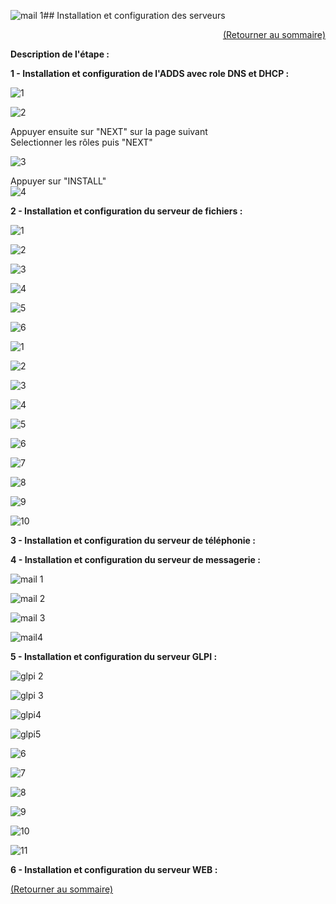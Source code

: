 ![mail 1](https://github.com/user-attachments/assets/273b0f19-69ab-4bc6-9cfc-f2ddbadd0c81)## Installation et configuration des serveurs
<p align="right"><a href="README.md">(Retourner au sommaire)</a></p>

**Description de l'étape :**  

**1 - Installation et configuration de l'ADDS avec role DNS et DHCP :**  

![1](https://github.com/user-attachments/assets/79538337-c167-4464-b7bc-7341ec2d1a81)  

![2](https://github.com/user-attachments/assets/b5db41af-d3a4-47fc-9b44-d3c47b0ea197)  

Appuyer ensuite sur "NEXT" sur la page suivant  
Selectionner les rôles puis "NEXT"  

![3](https://github.com/user-attachments/assets/59dcbc37-879f-4c53-8713-1167fb683413)  

Appuyer sur "INSTALL"  
![4](https://github.com/user-attachments/assets/59028b30-a650-4b32-9913-d6d50abac53c)  

**2 - Installation et configuration du serveur de fichiers :**  

![1](https://github.com/user-attachments/assets/f284920b-974d-416f-9647-b318c5a10c68)  

![2](https://github.com/user-attachments/assets/b804640f-0b27-4e7c-88ab-5a3fdbd3a911)  

![3](https://github.com/user-attachments/assets/f4bdb34b-dbfb-4325-9908-88e3a88728e9)  

![4](https://github.com/user-attachments/assets/33ffdd6f-4739-4ab6-9a91-7af96a4bd23f)  

![5](https://github.com/user-attachments/assets/8a3be982-faad-43b2-a9dd-aec4a90fa414)  

![6](https://github.com/user-attachments/assets/09f4b1d0-689c-4586-87dd-7d283ece13b0)  

![1](https://github.com/user-attachments/assets/0509ca99-31ef-484e-94c9-04d3e742a22e)  

![2](https://github.com/user-attachments/assets/996ed0ff-db9f-47e5-9198-64331a39fa8c)  

![3](https://github.com/user-attachments/assets/277e28aa-56e0-496f-974a-e8f358742f29)  

![4](https://github.com/user-attachments/assets/db3601d3-78eb-49af-9118-9fe98c7638e5)  

![5](https://github.com/user-attachments/assets/80ed702d-cda4-48c1-9ea7-6b482584517a)  

![6](https://github.com/user-attachments/assets/4e34b6a6-5b8c-4400-bfc6-9409e07bb974)  

![7](https://github.com/user-attachments/assets/7033ab19-99b9-4386-87c0-a258d24f0a94)  

![8](https://github.com/user-attachments/assets/b3a80be8-3764-4e96-92c3-544831199e09)  

![9](https://github.com/user-attachments/assets/07aba628-5d25-4eb1-b5c8-86deb1385f1f)  

![10](https://github.com/user-attachments/assets/1b80a020-289c-47b7-a6ac-498c23677b56)  


**3 - Installation et configuration du serveur de téléphonie :**


**4 - Installation et configuration du serveur de messagerie :**  

![mail 1](https://github.com/user-attachments/assets/9e99910c-7f10-43ea-8071-14592b240411)  

![mail 2](https://github.com/user-attachments/assets/a2edc161-8e98-407c-8d9e-6ed18460bfbc)  

![mail 3](https://github.com/user-attachments/assets/57a5fb5c-abdc-4ef4-852d-6e9320ead6a1)  

![mail4](https://github.com/user-attachments/assets/c61ab0bc-fb93-49c4-9f13-c9a0cb515769)  

**5 - Installation et configuration du serveur GLPI :**  

![glpi 2](https://github.com/user-attachments/assets/cf9e74f6-c8f9-4d9f-adae-1b7f811cb98b)  

![glpi 3](https://github.com/user-attachments/assets/91534be7-3ac5-4795-9c59-714aaa7db3bf)  

![glpi4](https://github.com/user-attachments/assets/07000bc9-2778-4af9-8bdc-679d6b4b7672)  

![glpi5](https://github.com/user-attachments/assets/11fab725-391e-4337-8030-4f9ac91325cd)  

![6](https://github.com/user-attachments/assets/508dfeae-b970-45ef-89d6-69b1e0f54479)  

![7](https://github.com/user-attachments/assets/60897993-550f-4e23-b24f-81d544f13756)  

![8](https://github.com/user-attachments/assets/4677ff9e-1f35-46e0-9439-6ace5c27ecb0)  

![9](https://github.com/user-attachments/assets/b455c348-1389-493a-868c-30531dd019e9)  

![10](https://github.com/user-attachments/assets/67f2a22e-c551-47a5-96fc-0de231fc7b0e)  

![11](https://github.com/user-attachments/assets/fdb2f5b9-dcf6-4831-b034-4a5559ccf6a5)  

**6 - Installation et configuration du serveur WEB :**


<a href="README.md">(Retourner au sommaire)</a>
